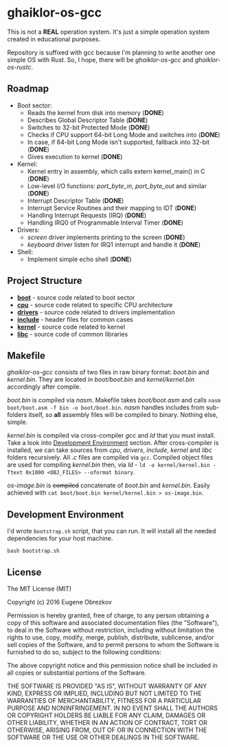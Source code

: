 # ghaiklor-os-gcc

This is not a **REAL** operation system.
It's just a simple operation system created in educational purposes.

Repository is suffixed with gcc because I'm planning to write another one simple OS with Rust.
So, I hope, there will be _ghaiklor-os-gcc_ and _ghaiklor-os-rustc_.

## Roadmap

- Boot sector:
  - Reads the kernel from disk into memory (**DONE**)
  - Describes Global Descriptor Table (**DONE**)
  - Switches to 32-bit Protected Mode (**DONE**)
  - Checks if CPU support 64-bit Long Mode and switches into (**DONE**)
  - In case, if 64-bit Long Mode isn't supported, fallback into 32-bit (**DONE**)
  - Gives execution to kernel (**DONE**)
- Kernel:
  - Kernel entry in assembly, which calls extern kernel_main() in C (**DONE**)
  - Low-level I/O functions: _port_byte_in_, _port_byte_out_ and similar (**DONE**)
  - Interrupt Descriptor Table (**DONE**)
  - Interrupt Service Routines and their mapping to IDT (**DONE**)
  - Handling Interrupt Requests (IRQ) (**DONE**)
  - Handling IRQ0 of Programmable Interval Timer (**DONE**)
- Drivers:
  - _screen_ driver implements printing to the screen (**DONE**)
  - _keyboard_ driver listen for IRQ1 interrupt and handle it (**DONE**)
- Shell:
  - Implement simple echo shell (**DONE**)

## Project Structure

- [__boot__](./boot) - source code related to boot sector
- [__cpu__](./cpu) - source code related to specific CPU architecture
- [__drivers__](./drivers) - source code related to drivers implementation
- [__include__](./include) - header files for common cases
- [__kernel__](./kernel) - source code related to kernel
- [__libc__](./libc) - source code of common libraries

## Makefile

_ghaiklor-os-gcc_ consists of two files in raw binary format: _boot.bin_ and _kernel.bin_.
They are located in _boot/boot.bin_ and _kernel/kernel.bin_ accordingly after compile.

_boot.bin_ is compiled via _nasm_.
Makefile takes _boot/boot.asm_ and calls `nasm boot/boot.asm -f bin -o boot/boot.bin`.
_nasm_ handles includes from sub-folders itself, so __all__ assembly files will be compiled to binary.
Nothing else, simple.

_kernel.bin_ is compiled via cross-compiler _gcc_ and _ld_ that you must install.
Take a look into [Development Environment](#development-environment) section.
After cross-compiler is installed, we can take sources from _cpu_, _drivers_, _include_, _kernel_ and _libc_ folders recursively.
All *.c* files are compiled via `gcc`.
Compiled object files are used for compiling _kernel.bin_ then, via _ld_ -
`ld -o kernel/kernel.bin -Ttext 0x1000 <OBJ_FILES> --oformat binary`.

_os-image.bin_ is ~~compiled~~ concatenate of _boot.bin_ and _kernel.bin_.
Easily achieved with `cat boot/boot.bin kernel/kernel.bin > os-image.bin`.

## Development Environment

I'd wrote `bootstrap.sh` script, that you can run.
It will install all the needed dependencies for your host machine.

```shell
bash bootstrap.sh
```

## License

The MIT License (MIT)

Copyright (c) 2016 Eugene Obrezkov

Permission is hereby granted, free of charge, to any person obtaining a copy
of this software and associated documentation files (the "Software"), to deal
in the Software without restriction, including without limitation the rights
to use, copy, modify, merge, publish, distribute, sublicense, and/or sell
copies of the Software, and to permit persons to whom the Software is
furnished to do so, subject to the following conditions:

The above copyright notice and this permission notice shall be included in all
copies or substantial portions of the Software.

THE SOFTWARE IS PROVIDED "AS IS", WITHOUT WARRANTY OF ANY KIND, EXPRESS OR
IMPLIED, INCLUDING BUT NOT LIMITED TO THE WARRANTIES OF MERCHANTABILITY,
FITNESS FOR A PARTICULAR PURPOSE AND NONINFRINGEMENT. IN NO EVENT SHALL THE
AUTHORS OR COPYRIGHT HOLDERS BE LIABLE FOR ANY CLAIM, DAMAGES OR OTHER
LIABILITY, WHETHER IN AN ACTION OF CONTRACT, TORT OR OTHERWISE, ARISING FROM,
OUT OF OR IN CONNECTION WITH THE SOFTWARE OR THE USE OR OTHER DEALINGS IN THE
SOFTWARE.
